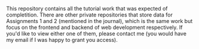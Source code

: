 This repository contains all the tutorial work that was expected of completition. There are other private repositories that store data for Assignments 1 and 2 (mentioned in the journal), which is the same work but focus on the frontend and backend of web development respectively. If you'd like to view either one of them, please contact me (you would have my email if I was happy to grant you access).
